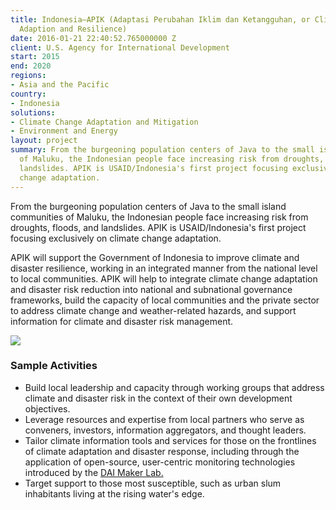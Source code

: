 ```yaml
---
title: Indonesia—APIK (Adaptasi Perubahan Iklim dan Ketangguhan, or Climate Change
  Adaption and Resilience)
date: 2016-01-21 22:40:52.765000000 Z
client: U.S. Agency for International Development
start: 2015
end: 2020
regions:
- Asia and the Pacific
country:
- Indonesia
solutions:
- Climate Change Adaptation and Mitigation
- Environment and Energy
layout: project
summary: From the burgeoning population centers of Java to the small island communities
  of Maluku, the Indonesian people face increasing risk from droughts, floods, and
  landslides. APIK is USAID/Indonesia's first project focusing exclusively on climate
  change adaptation.
---
```


 From the burgeoning population centers of Java to the small island communities of Maluku, the Indonesian people face increasing risk from droughts, floods, and landslides. APIK is USAID/Indonesia's first project focusing exclusively on climate change adaptation.

APIK will support the Government of Indonesia to improve climate and disaster resilience, working in an integrated manner from the national level to local communities. APIK will help to integrate climate change adaptation and disaster risk reduction into national and subnational governance frameworks, build the capacity of local communities and the private sector to address climate change and weather-related hazards, and support information for climate and disaster risk management.

![][1]

###  Sample Activities

* Build local leadership and capacity through working groups that address climate and disaster risk in the context of their own development objectives.
* Leverage resources and expertise from local partners who serve as conveners, investors, information aggregators, and thought leaders.
* Tailor climate information tools and services for those on the frontlines of climate adaptation and disaster response, including through the application of open-source, user-centric monitoring technologies introduced by the [DAI Maker Lab.][2]
* Target support to those most susceptible, such as urban slum inhabitants living at the rising water's edge.

[1]: /assets/images/projects/Indonesia-APIK-webpage.jpg
[2]: /our-work/solutions/dai-maker-lab
